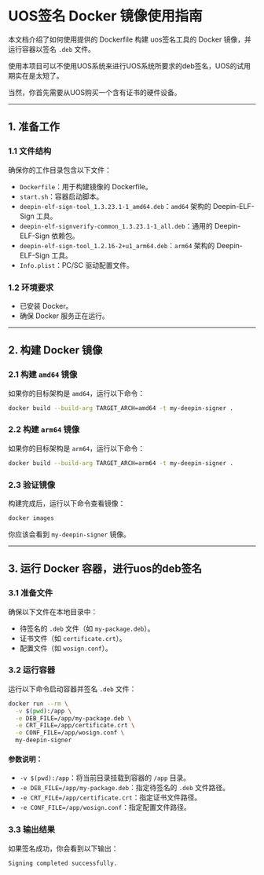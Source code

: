 
# UOS签名 Docker 镜像使用指南

本文档介绍了如何使用提供的 Dockerfile 构建 uos签名工具的 Docker 镜像，并运行容器以签名 `.deb` 文件。

使用本项目可以不使用UOS系统来进行UOS系统所要求的deb签名，UOS的试用期实在是太短了。

当然，你首先需要从UOS购买一个含有证书的硬件设备。

---

## 1. 准备工作

### 1.1 文件结构
确保你的工作目录包含以下文件：
- `Dockerfile`：用于构建镜像的 Dockerfile。
- `start.sh`：容器启动脚本。
- `deepin-elf-sign-tool_1.3.23.1-1_amd64.deb`：`amd64` 架构的 Deepin-ELF-Sign 工具。
- `deepin-elf-signverify-common_1.3.23.1-1_all.deb`：通用的 Deepin-ELF-Sign 依赖包。
- `deepin-elf-sign-tool_1.2.16-2+u1_arm64.deb`：`arm64` 架构的 Deepin-ELF-Sign 工具。
- `Info.plist`：PC/SC 驱动配置文件。

### 1.2 环境要求
- 已安装 Docker。
- 确保 Docker 服务正在运行。

---

## 2. 构建 Docker 镜像

### 2.1 构建 `amd64` 镜像
如果你的目标架构是 `amd64`，运行以下命令：
```bash
docker build --build-arg TARGET_ARCH=amd64 -t my-deepin-signer .
```

### 2.2 构建 `arm64` 镜像
如果你的目标架构是 `arm64`，运行以下命令：
```bash
docker build --build-arg TARGET_ARCH=arm64 -t my-deepin-signer .
```

### 2.3 验证镜像
构建完成后，运行以下命令查看镜像：
```bash
docker images
```
你应该会看到 `my-deepin-signer` 镜像。

---

## 3. 运行 Docker 容器，进行uos的deb签名

### 3.1 准备文件
确保以下文件在本地目录中：
- 待签名的 `.deb` 文件（如 `my-package.deb`）。
- 证书文件（如 `certificate.crt`）。
- 配置文件（如 `wosign.conf`）。

### 3.2 运行容器
运行以下命令启动容器并签名 `.deb` 文件：
```bash
docker run --rm \
  -v $(pwd):/app \
  -e DEB_FILE=/app/my-package.deb \
  -e CRT_FILE=/app/certificate.crt \
  -e CONF_FILE=/app/wosign.conf \
  my-deepin-signer
```

#### 参数说明：
- `-v $(pwd):/app`：将当前目录挂载到容器的 `/app` 目录。
- `-e DEB_FILE=/app/my-package.deb`：指定待签名的 `.deb` 文件路径。
- `-e CRT_FILE=/app/certificate.crt`：指定证书文件路径。
- `-e CONF_FILE=/app/wosign.conf`：指定配置文件路径。

### 3.3 输出结果
如果签名成功，你会看到以下输出：
```
Signing completed successfully.
```
